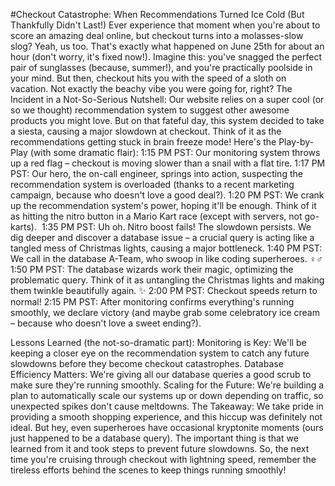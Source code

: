 #Checkout Catastrophe: When Recommendations Turned Ice Cold (But Thankfully Didn't Last!)
Ever experience that moment when you're about to score an amazing deal online, but checkout turns into a molasses-slow slog? Yeah, us too. That's exactly what happened on June 25th for about an hour (don't worry, it's fixed now!).
Imagine this: you've snagged the perfect pair of sunglasses (because, summer!), and you're practically poolside in your mind. But then, checkout hits you with the speed of a sloth on vacation. Not exactly the beachy vibe you were going for, right?
The Incident in a Not-So-Serious Nutshell:
Our website relies on a super cool (or so we thought) recommendation system to suggest other awesome products you might love. But on that fateful day, this system decided to take a siesta, causing a major slowdown at checkout. Think of it as the recommendations getting stuck in brain freeze mode!
Here's the Play-by-Play (with some dramatic flair):
1:15 PM PST: Our monitoring system throws up a red flag – checkout is moving slower than a snail with a flat tire.
1:17 PM PST: Our hero, the on-call engineer, springs into action, suspecting the recommendation system is overloaded (thanks to a recent marketing campaign, because who doesn't love a good deal?).
1:20 PM PST: We crank up the recommendation system's power, hoping it'll be enough. Think of it as hitting the nitro button in a Mario Kart race (except with servers, not go-karts). ️
1:35 PM PST: Uh oh. Nitro boost fails! The slowdown persists. We dig deeper and discover a database issue – a crucial query is acting like a tangled mess of Christmas lights, causing a major bottleneck.
1:40 PM PST: We call in the database A-Team, who swoop in like coding superheroes. ‍♀️‍♂️
1:50 PM PST: The database wizards work their magic, optimizing the problematic query. Think of it as untangling the Christmas lights and making them twinkle beautifully again. ✨
2:00 PM PST: Checkout speeds return to normal!
2:15 PM PST: After monitoring confirms everything's running smoothly, we declare victory (and maybe grab some celebratory ice cream – because who doesn't love a sweet ending?).


Lessons Learned (the not-so-dramatic part):
Monitoring is Key: We'll be keeping a closer eye on the recommendation system to catch any future slowdowns before they become checkout catastrophes.
Database Efficiency Matters: We're giving all our database queries a good scrub to make sure they're running smoothly.
Scaling for the Future: We're building a plan to automatically scale our systems up or down depending on traffic, so unexpected spikes don't cause meltdowns.
The Takeaway:
We take pride in providing a smooth shopping experience, and this hiccup was definitely not ideal. But hey, even superheroes have occasional kryptonite moments (ours just happened to be a database query). The important thing is that we learned from it and took steps to prevent future slowdowns. So, the next time you're cruising through checkout with lightning speed, remember the tireless efforts behind the scenes to keep things running smoothly!

